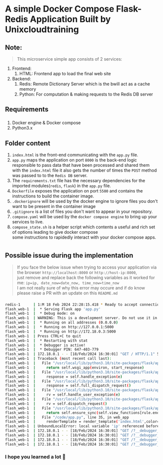 # A simple Docker Compose Flask-Redis Application Built by Unixcloudtraining
## Note:
> This microservice simple app consists of 2 services:
1. Frontend:
    1. HTML: Frontend app to load the final web site
1. Backend:
    1. Redis: Remote Dictionary Server which is the bwill act as a cache memory
    1. Python: For computation & making requests to the Redis DB server
## Requirements
###
1. Docker engine & Docker compose
1. Python3.x
###
## Folder content
1. `index.html` is the front-end communicating with the `app.py` file.
1. `app.py` maps the application on port `8000` is the back-end logic responsible to pass data that have been processed and shared them \
with the `index.html` file it also gets the number of times the `POST` method was passed to to the `Redis DB` server.
1. The `requirements.txt` file has the necessary dependencies for the imported modules(`redis`, `flask`) in the `app.py` file.
1. `Dockerfile` exposes the application on port `5500` and contains the instructions to build the container image.
1. `.dockerignore` will be used by the docker engine to ignore files you don't want to be present in the container image
1. `.gitignore` is a list of files you don't want to appear in your repository.
1. `compose.yaml` will be used by the `docker compose engine` to bring up your services to live.
1. `compose_state.sh` is a helper script which contents a useful and rich set of options leading to give docker compose \
some instructions to rapidedly interact with your docker compose apps.
#
## Possible issue during the implementation
> If you face the below issue when trying to access your application via the browser `http://localhost:8000` or `http://host-ip:8000`,\
just remove and replace back the following variables as it worked for me: `ip=ip, date_now=date_now, time_now=time_now`\
I am not really sure of why this error may occure and if do know please raise a PR with an update on this `README.md`
###
```sh
redis-1      | 1:M 18 Feb 2024 22:28:15.418 * Ready to accept connections tcp
flash_web-1  |  * Serving Flask app 'app.py'
flash_web-1  |  * Debug mode: on
flash_web-1  | WARNING: This is a development server. Do not use it in a production deployment. Use a production WSGI server instead.
flash_web-1  |  * Running on all addresses (0.0.0.0)
flash_web-1  |  * Running on http://127.0.0.1:5000
flash_web-1  |  * Running on http://172.18.0.3:5000
flash_web-1  | Press CTRL+C to quit
flash_web-1  |  * Restarting with stat
flash_web-1  |  * Debugger is active!
flash_web-1  |  * Debugger PIN: 647-403-779
flash_web-1  | 172.18.0.1 - - [18/Feb/2024 16:30:01] "GET / HTTP/1.1" 500 -
flash_web-1  | Traceback (most recent call last):
flash_web-1  |   File "/usr/local/lib/python3.10/site-packages/flask/app.py", line 1488, in __call__
flash_web-1  |     return self.wsgi_app(environ, start_response)
flash_web-1  |   File "/usr/local/lib/python3.10/site-packages/flask/app.py", line 1466, in wsgi_app
flash_web-1  |     response = self.handle_exception(e)
flash_web-1  |   File "/usr/local/lib/python3.10/site-packages/flask/app.py", line 1463, in wsgi_app
flash_web-1  |     response = self.full_dispatch_request()
flash_web-1  |   File "/usr/local/lib/python3.10/site-packages/flask/app.py", line 872, in full_dispatch_request
flash_web-1  |     rv = self.handle_user_exception(e)
flash_web-1  |   File "/usr/local/lib/python3.10/site-packages/flask/app.py", line 870, in full_dispatch_request
flash_web-1  |     rv = self.dispatch_request()
flash_web-1  |   File "/usr/local/lib/python3.10/site-packages/flask/app.py", line 855, in dispatch_request
flash_web-1  |     return self.ensure_sync(self.view_functions[rule.endpoint])(**view_args)  # type: ignore[no-any-return]
flash_web-1  |   File "/code/app.py", line 35, in web_app
flash_web-1  |     renderTemplate = render_template('index.html',color=color,ip=ip,clicks=clicks,time_now=time_now,date_now=date_now)
flash_web-1  | UnboundLocalError: local variable 'ip' referenced before assignment
flash_web-1  | 172.18.0.1 - - [18/Feb/2024 16:30:01] "GET /?__debugger__=yes&cmd=resource&f=style.css HTTP/1.1" 200 -
flash_web-1  | 172.18.0.1 - - [18/Feb/2024 16:30:01] "GET /?__debugger__=yes&cmd=resource&f=debugger.js HTTP/1.1" 200 -
flash_web-1  | 172.18.0.1 - - [18/Feb/2024 16:30:01] "GET /?__debugger__=yes&cmd=resource&f=console.png HTTP/1.1" 200 -
flash_web-1  | 172.18.0.1 - - [18/Feb/2024 16:30:01] "GET /?__debugger__=yes&cmd=resource&f=console.png HTTP/1.1" 304 -
```
### I hope you learned a lot 🥳